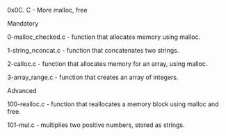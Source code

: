 0x0C. C - More malloc, free

Mandatory

0-malloc_checked.c - function that allocates memory using malloc.

1-string_nconcat.c - function that concatenates two strings.

2-calloc.c - function that allocates memory for an array, using malloc.

3-array_range.c - function that creates an array of integers.

Advanced

100-realloc.c - function that reallocates a memory block using malloc and free.

101-mul.c - multiplies two positive numbers, stored as strings.